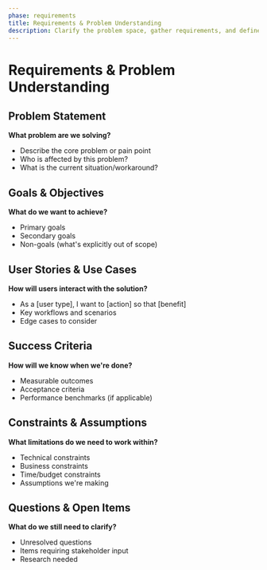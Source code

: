 ```yaml
---
phase: requirements
title: Requirements & Problem Understanding
description: Clarify the problem space, gather requirements, and define success criteria
---
```


# Requirements & Problem Understanding

## Problem Statement
**What problem are we solving?**

- Describe the core problem or pain point
- Who is affected by this problem?
- What is the current situation/workaround?

## Goals & Objectives
**What do we want to achieve?**

- Primary goals
- Secondary goals
- Non-goals (what's explicitly out of scope)

## User Stories & Use Cases
**How will users interact with the solution?**

- As a [user type], I want to [action] so that [benefit]
- Key workflows and scenarios
- Edge cases to consider

## Success Criteria
**How will we know when we're done?**

- Measurable outcomes
- Acceptance criteria
- Performance benchmarks (if applicable)

## Constraints & Assumptions
**What limitations do we need to work within?**

- Technical constraints
- Business constraints
- Time/budget constraints
- Assumptions we're making

## Questions & Open Items
**What do we still need to clarify?**

- Unresolved questions
- Items requiring stakeholder input
- Research needed
